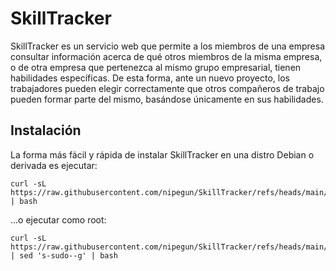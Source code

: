 # SkillTracker

SkillTracker es un servicio web que permite a los miembros de una empresa consultar información acerca de qué otros miembros de la misma empresa, o de otra empresa que pertenezca al mismo grupo empresarial, tienen habilidades específicas. De esta forma, ante un nuevo proyecto, los trabajadores pueden elegir correctamente que otros compañeros de trabajo pueden formar parte del mismo, basándose únicamente en sus habilidades.

## Instalación

La forma más fácil y rápida de instalar SkillTracker en una distro Debian o derivada es ejecutar:

```
curl -sL https://raw.githubusercontent.com/nipegun/SkillTracker/refs/heads/main/DebianInstall.sh | bash
```
...o ejecutar como root:

```
curl -sL https://raw.githubusercontent.com/nipegun/SkillTracker/refs/heads/main/DebianInstall.sh | sed 's-sudo--g' | bash
```
